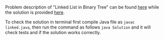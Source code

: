 Problem description of "Linked List in Binary Tree" can be found [here](https://leetcode.com/problems/linked-list-in-binary-tree/) while the solution is provided [here](https://github.com/aurimas13/Solutions-To-Problems/blob/main/LeetCode/Java%20Solutions/Linked%20List%20in%20Binary%20Tree/linked.java).

To check the solution in terminal first compile Java file as `javac linked.java`, then run the command as follows `java Solution` and it will check tests and if the solution works correctly.
